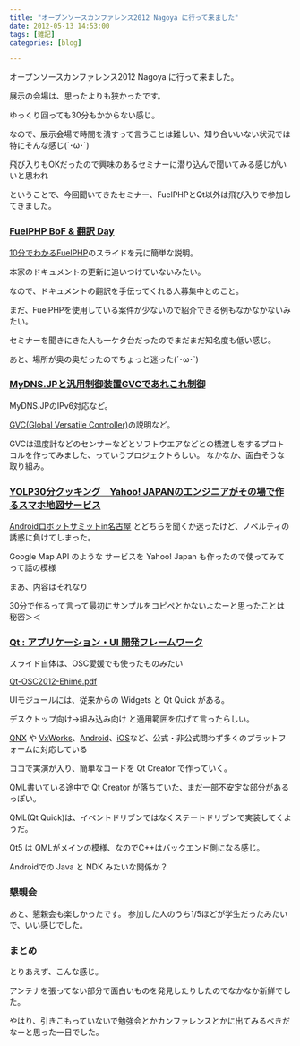 ```yaml
---
title: "オープンソースカンファレンス2012 Nagoya に行って来ました"
date: 2012-05-13 14:53:00
tags: [雑記]
categories: [blog]

---
```


オープンソースカンファレンス2012 Nagoya に行って来ました。

展示の会場は、思ったよりも狭かったです。

ゆっくり回っても30分もかからない感じ。

なので、展示会場で時間を潰すって言うことは難しい、知り合いいない状況では特にそんな感じ(´･ω･\`)

飛び入りもOKだったので興味のあるセミナーに潜り込んで聞いてみる感じがいいと思われ

ということで、今回聞いてきたセミナー、FuelPHPとQt以外は飛び入りで参加してきました。

### [FuelPHP BoF & 翻訳 Day][1]

 [1]: https://www.ospn.jp/osc2012-nagoya/modules/eguide/event.php?eid=5

[10分でわかるFuelPHP][2]のスライドを元に簡単な説明。

 [2]: https://speakerdeck.com/u/kenjis/p/10fuelphp-osc2012-nagoya

本家のドキュメントの更新に追いつけていないみたい。

なので、ドキュメントの翻訳を手伝ってくれる人募集中とのこと。

まだ、FuelPHPを使用している案件が少ないので紹介できる例もなかなかないみたい。

セミナーを聞きにきた人も一ケタ台だったのでまだまだ知名度も低い感じ。

あと、場所が奥の奥だったのでちょっと迷った(´･ω･\`)

### [MyDNS.JPと汎用制御装置GVCであれこれ制御][3]

 [3]: https://www.ospn.jp/osc2012-nagoya/modules/eguide/event.php?eid=3

MyDNS.JPのIPv6対応など。

[GVC(Global Versatile Controller)][4]の説明など。

 [4]: http://www.gvc-on.net/

GVCは温度計などのセンサーなどとソフトウエアなどとの橋渡しをするプロトコルを作ってみました、っていうプロジェクトらしい。 なかなか、面白そうな取り組み。

### [YOLP30分クッキング　Yahoo! JAPANのエンジニアがその場で作るスマホ地図サービス][5]

 [5]: https://www.ospn.jp/osc2012-nagoya/modules/eguide/event.php?eid=36

[Androidロボットサミットin名古屋][6] とどちらを聞くか迷ったけど、ノベルティの誘惑に負けてしまった。

 [6]: https://www.ospn.jp/osc2012-nagoya/modules/eguide/event.php?eid=45

Google Map API のような サービスを Yahoo! Japan も作ったので使ってみてって話の模様

まあ、内容はそれなり

30分で作るって言って最初にサンプルをコピペとかないよなーと思ったことは秘密＞＜

### [Qt : アプリケーション・UI 開発フレームワーク][7]

 [7]: https://www.ospn.jp/osc2012-nagoya/modules/eguide/event.php?eid=24

スライド自体は、OSC愛媛でも使ったものみたい

[Qt-OSC2012-Ehime.pdf][8]

 [8]: http://labs.qt.nokia.co.jp/wp/wp-content/uploads/2012/03/Qt-OSC2012-Ehime.pdf

UIモジュールには、従来からの Widgets と Qt Quick がある。

デスクトップ向け→組み込み向け と適用範囲を広げて言ったらしい。

[QNX][9] や [VxWorks][10]、[Android][11]、[iOS][12]など、公式・非公式問わず多くのプラットフォームに対応している

 [9]: http://ja.wikipedia.org/wiki/QNX
 [10]: http://ja.wikipedia.org/wiki/VxWorks
 [11]: http://sourceforge.net/p/necessitas/home/necessitas/
 [12]: http://www.qt-iphone.com/Introduction.html

ココで実演が入り、簡単なコードを Qt Creator で作っていく。

QML書いている途中で Qt Creator が落ちていた、まだ一部不安定な部分があるっぽい。

QML(Qt Quick)は、イベントドリブンではなくステートドリブンで実装してくようだ。

Qt5 は QMLがメインの模様、なのでC++はバックエンド側になる感じ。

Androidでの Java と NDK みたいな関係か？

### 懇親会

あと、懇親会も楽しかったです。 参加した人のうち1/5ほどが学生だったみたいで、いい感じでした。

### まとめ

とりあえず、こんな感じ。

アンテナを張ってない部分で面白いものを発見したりしたのでなかなか新鮮でした。

やはり、引きこもっていないで勉強会とかカンファレンスとかに出てみるべきだなーと思った一日でした。